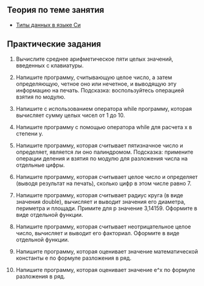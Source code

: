 ## Теория по теме занятия

- [Типы данных в языке Си](https://ru.wikipedia.org/wiki/%D0%A1%D0%B8%D1%81%D1%82%D0%B5%D0%BC%D0%B0_%D1%82%D0%B8%D0%BF%D0%BE%D0%B2_%D0%A1%D0%B8)

## Практические задания

1. Вычислите среднее арифметическое пяти целых значений, введенных
с клавиатуры.

2. Напишите программу, считывающую целое число, а затем определяющую, четное
оно или нечетное, и выводящую эту информацию на печать.
Подсказка: воспользуйтесь операцией взятия по модулю.

3. Напишите с использованием оператора while программу, которая вычисляет
сумму целых чисел от 1 до 10.

4. Напишите программу с помощью оператора while для расчета x в степени y.

5. Напишите программу, которая считывает пятизначное число и определяет,
является ли оно палиндромом.
Подсказка: примените операции деления и взятия по модулю для разложения
числа на отдельные цифры.

6. Напишите программу, которая считывает целое число и определяет (выводя
результат на печать), сколько цифр в этом числе равно 7.

7. Напишите программу, которая считывает радиус круга (в виде значения
double), вычисляет и выводит значения его диаметра, периметра и площади.
Примите для p значение 3,14159. Оформите в виде отдельной функции.

8. Напишите программу, которая считывает неотрицательное целое число,
вычисляет и выводит его факториал. Оформите в виде отдельной функции.

9. Напишите программу, которая оценивает значение математической константы e по
формуле разложения в ряд.

10. Напишите программу, которая оценивает значение e^x по формуле разложения в
ряд.
